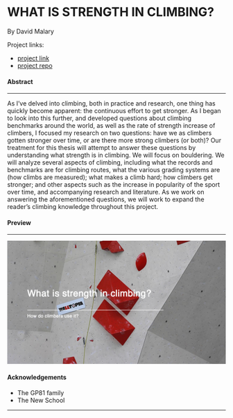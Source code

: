 # WHAT IS STRENGTH IN CLIMBING?

<!-- ### Are climbers getting stronger or are there more strong climbers? -->

By David Malary 

Project links: 
- [project link](https://madhat5.github.io/project-repo/) 
- [project repo](https://github.com/madhat5/MSDV_2021-Thesis)

#### Abstract
------
As I’ve delved into climbing, both in practice and research, one thing has quickly become apparent: the continuous effort to get stronger. As I began to look into this further, and developed questions about climbing benchmarks around the world, as well as the rate of strength increase of climbers, I focused my research on two questions: have we as climbers gotten stronger over time, or are there more strong climbers (or both)? Our treatment for this thesis will attempt to answer these questions by understanding what strength is in climbing. We will focus on bouldering. We will analyze several aspects of climbing, including what the records and benchmarks are for climbing routes, what the various grading systems are (how climbs are measured); what makes a climb hard; how climbers get stronger; and other aspects such as the increase in popularity of the sport over time, and accompanying research and literature. As we work on answering the aforementioned questions, we will work to expand the reader’s climbing knowledge throughout this project.

#### Preview
------
![](preview.png)

<!-- #### Presentation
------
![](preview.png) -->

#### Acknowledgements
- The GP81 family
- The New School
------